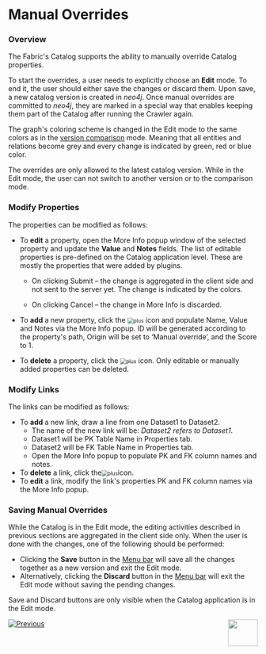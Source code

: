 <web>

# Manual Overrides

### Overview

The Fabric's Catalog supports the ability to manually override Catalog properties. 

To start the overrides, a user needs to explicitly choose an **Edit** mode. To end it, the user should either save the changes or discard them. Upon save, a new catalog version is created in *neo4j*. Once manual overrides are committed to *neo4j*, they are marked in a special way that enables keeping them part of the Catalog after running the Crawler again.

The graph's coloring scheme is changed in the Edit mode to the same colors as in the [version comparison](06_catalog_versioning.md) mode. Meaning that all entities and relations become grey and every change is indicated by green, red or blue color.

The overrides are only allowed to the latest catalog version. While in the Edit mode, the user can not switch to another version or to the comparison mode. 

### Modify Properties

The properties can be modified as follows:  

* To **edit** a property, open the More Info popup window of the selected property and update the **Value** and **Notes** fields. The list of editable properties is pre-defined on the Catalog application level. These are mostly the properties that were added by plugins. 

  * On clicking Submit – the change is aggregated in the client side and not sent to the server yet. The change is indicated by the colors.

  * On clicking Cancel – the change in More Info is discarded.

* To **add** a new property, click the <img src="images/add.png" alt="plus" style="zoom:75%;" /> icon and populate Name, Value and Notes via the More Info popup. ID will be generated according to the property's path, Origin will be set to ‘Manual override’, and the Score to 1. 

* To **delete** a property, click the <img src="images/delete.png" alt="plus" style="zoom:75%;" /> icon. Only editable or manually added properties can be deleted.

### Modify Links

The links can be modified as follows:

* To **add** a new link, draw a line from one Dataset1 to Dataset2.
  * The name of the new link will be: *Dataset2 refers to Dataset1*. 
  * Dataset1 will be PK Table Name in Properties tab.
  * Dataset2 will be FK Table Name in Properties tab.
  * Open the More Info popup to populate PK and FK column names and notes.
* To **delete** a link, click the<img src="images/delete.png" alt="plus" style="zoom:75%;" />icon.
* To **edit** a link, modify the link's properties PK and FK column names via the More Info popup.

### Saving Manual Overrides

While the Catalog is in the Edit mode, the editing activities described in previous sections are  aggregated in the client side only. When the user is done with the changes, one of the following should be performed:

* Clicking the **Save** button in the [Menu bar](05_catalog_app.md#menu-bar) will save all the changes together as a new version and exit the Edit mode.
* Alternatively, clicking the **Discard** button in the [Menu bar](05_catalog_app.md#menu-bar) will exit the Edit mode without saving the pending changes.

Save and Discard buttons are only visible when the Catalog application is in the Edit mode.



[![Previous](/articles/images/Previous.png)](06_catalog_versioning.md)[<img align="right" width="60" height="54" src="/articles/images/Next.png">](10_catalog_APIs.md) 

</web>
